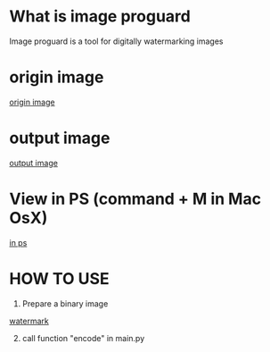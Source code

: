 
# What is image proguard
Image proguard is a tool for digitally watermarking images

# origin image

[origin image](https://github.com/ChanJLee/image-proguard/blob/master/tiger-1526704_1280.png)

# output image

[output image](https://github.com/ChanJLee/image-proguard/blob/master/png_out.png)

# View in PS (command + M in Mac OsX)
[in ps](https://github.com/ChanJLee/image-proguard/blob/master/WX20180322-230004@2x.png)

# HOW TO USE

1. Prepare a binary image

[watermark](https://github.com/ChanJLee/image-proguard/blob/master/watermark.png)

2. call function "encode" in main.py